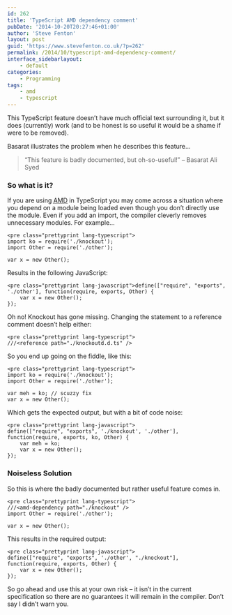 ```yaml
---
id: 262
title: 'TypeScript AMD dependency comment'
pubDate: '2014-10-20T20:27:46+01:00'
author: 'Steve Fenton'
layout: post
guid: 'https://www.stevefenton.co.uk/?p=262'
permalink: /2014/10/typescript-amd-dependency-comment/
interface_sidebarlayout:
    - default
categories:
    - Programming
tags:
    - amd
    - typescript
---
```


This TypeScript feature doesn’t have much official text surrounding it, but it does (currently) work (and to be honest is so useful it would be a shame if were to be removed).

Basarat illustrates the problem when he describes this feature…

> “This feature is badly documented, but oh-so-useful!” – Basarat Ali Syed

### So what is it?

If you are using <abbr title="Asynchronous Module Definitions">AMD</abbr> in TypeScript you may come across a situation where you depend on a module being loaded even though you don’t directly use the module. Even if you add an import, the compiler cleverly removes unnecessary modules. For example…

```
<pre class="prettyprint lang-typescript">
import ko = require('./knockout');
import Other = require('./other');

var x = new Other();
```

Results in the following JavaScript:

```
<pre class="prettyprint lang-javascript">define(["require", "exports", './other'], function(require, exports, Other) {
    var x = new Other();
});
```

Oh no! Knockout has gone missing. Changing the statement to a reference comment doesn’t help either:

```
<pre class="prettyprint lang-typescript">
///<reference path="./knockoutd.d.ts" />
```

So you end up going on the fiddle, like this:

```
<pre class="prettyprint lang-typescript">
import ko = require('./knockout');
import Other = require('./other');

var meh = ko; // scuzzy fix
var x = new Other();
```

Which gets the expected output, but with a bit of code noise:

```
<pre class="prettyprint lang-javascript">
define(["require", "exports", './knockout', './other'], function(require, exports, ko, Other) {
    var meh = ko;
    var x = new Other();
});
```

### Noiseless Solution

So this is where the badly documented but rather useful feature comes in.

```
<pre class="prettyprint lang-typescript">
///<amd-dependency path="./knockout" />
import Other = require('./other');

var x = new Other();
```

This results in the required output:

```
<pre class="prettyprint lang-javascript">
define(["require", "exports", './other', "./knockout"], function(require, exports, Other) {
    var x = new Other();
});
```

So go ahead and use this at your own risk – it isn’t in the current specification so there are no guarantees it will remain in the compiler. Don’t say I didn’t warn you.
